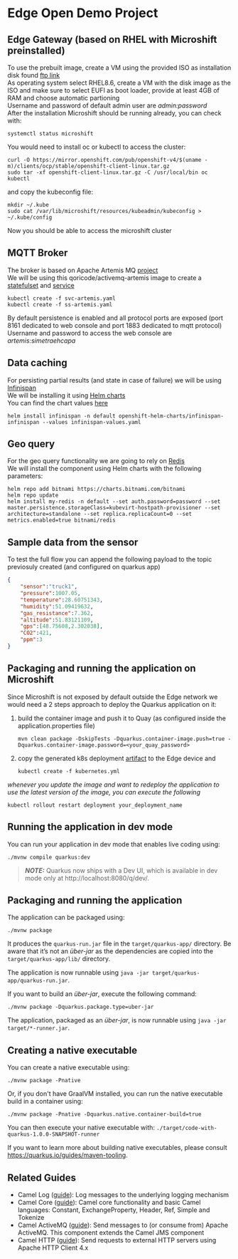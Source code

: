 # Edge Open Demo Project

## Edge Gateway (based on RHEL with Microshift preinstalled)
To use the prebuilt image, create a VM using the provided ISO as installation disk found [ftp link](https://bit.ly/3Bo6occ)  
As operating system select RHEL8.6, create a VM with the disk image as the ISO and make sure to select EUFI as boot loader, provide at least 4GB of RAM and choose automatic partioning  
Username and password of default admin user are *admin:password*  
After the installation Microshift should be running already, you can check with:
```
systemctl status microshift
```
You would need to install oc or kubectl to access the cluster:  
```
curl -O https://mirror.openshift.com/pub/openshift-v4/$(uname -m)/clients/ocp/stable/openshift-client-linux.tar.gz
sudo tar -xf openshift-client-linux.tar.gz -C /usr/local/bin oc kubectl
```
and copy the kubeconfig file:  
```
mkdir ~/.kube
sudo cat /var/lib/microshift/resources/kubeadmin/kubeconfig > ~/.kube/config
```
Now you should be able to access the microshift cluster

## MQTT Broker
The broker is based on Apache Artemis MQ [project](https://activemq.apache.org/components/artemis/)  
We will be using this qoricode/activemq-artemis image to create a [statefulset](ss-artemis.yaml) and [service](svc-artemis.yaml)
```
kubectl create -f svc-artemis.yaml
kubectl create -f ss-artemis.yaml
```

By default persistence is enabled and all protocol ports are exposed (port 8161 dedicated to web console and port 1883 dedicated to mqtt protocol)  
Username and password to access the web console are _artemis:simetraehcapa_


## Data caching
For persisting partial results (and state in case of failure) we will be using [Infinispan](https://infinispan.org/get-started/)  
We will be installing it using [Helm charts](https://infinispan.org/docs/helm-chart/main/helm-chart.html#installing-chart-command-line_install)  
You can find the chart values [here](infinispan-values.yaml)  
```
helm install infinispan -n default openshift-helm-charts/infinispan-infinispan --values infinispan-values.yaml
```

## Geo query
For the geo query functionality we are going to rely on [Redis](https://redis.io/commands/geosearch/)  
We will install the component using Helm charts with the following parameters:  

```
helm repo add bitnami https://charts.bitnami.com/bitnami
helm repo update
helm install my-redis -n default --set auth.password=password --set master.persistence.storageClass=kubevirt-hostpath-provisioner --set architecture=standalone --set replica.replicaCount=0 --set metrics.enabled=true bitnami/redis
```

## Sample data from the sensor
To test the full flow you can append the following payload to the topic previosuly created (and configured on quarkus app)  
```json
{
    "sensor":"truck1",
    "pressure":1007.05,
    "temperature":28.60751343,
    "humidity":51.09419632,
    "gas_resistance":7.362,
    "altitude":51.83121109,
    "gps":[48.75608,2.302038],
    "CO2":421,
    "ppm":3
}
```

## Packaging and running the application on Microshift
Since Microshift is not exposed by default outside the Edge network we would need a 2 steps approach to deploy the Quarkus application on it: 
1. build the container image and push it to Quay (as configured inside the application.properties file)
   ```
   mvn clean package -DskipTests -Dquarkus.container-image.push=true -Dquarkus.container-image.password=<your_quay_password>
   ```
2. copy the generated k8s deployment [artifact](target/kubernetes/kubernetes.yml) to the Edge device and  
   ```
   kubectl create -f kubernetes.yml
   ```
_whenever you update the image and want to redeploy the application to use the latest version of the image, you can execute the following_
```
kubectl rollout restart deployment your_deployment_name
```


## Running the application in dev mode

You can run your application in dev mode that enables live coding using:
```shell script
./mvnw compile quarkus:dev
```

> **_NOTE:_**  Quarkus now ships with a Dev UI, which is available in dev mode only at http://localhost:8080/q/dev/.

## Packaging and running the application

The application can be packaged using:
```shell script
./mvnw package
```
It produces the `quarkus-run.jar` file in the `target/quarkus-app/` directory.
Be aware that it’s not an _über-jar_ as the dependencies are copied into the `target/quarkus-app/lib/` directory.

The application is now runnable using `java -jar target/quarkus-app/quarkus-run.jar`.

If you want to build an _über-jar_, execute the following command:
```shell script
./mvnw package -Dquarkus.package.type=uber-jar
```

The application, packaged as an _über-jar_, is now runnable using `java -jar target/*-runner.jar`.

## Creating a native executable

You can create a native executable using: 
```shell script
./mvnw package -Pnative
```

Or, if you don't have GraalVM installed, you can run the native executable build in a container using: 
```shell script
./mvnw package -Pnative -Dquarkus.native.container-build=true
```

You can then execute your native executable with: `./target/code-with-quarkus-1.0.0-SNAPSHOT-runner`

If you want to learn more about building native executables, please consult https://quarkus.io/guides/maven-tooling.

## Related Guides

- Camel Log ([guide](https://camel.apache.org/camel-quarkus/latest/reference/extensions/log.html)): Log messages to the underlying logging mechanism
- Camel Core ([guide](https://camel.apache.org/camel-quarkus/latest/reference/extensions/core.html)): Camel core functionality and basic Camel languages: Constant, ExchangeProperty, Header, Ref, Simple and Tokenize
- Camel ActiveMQ ([guide](https://camel.apache.org/camel-quarkus/latest/reference/extensions/activemq.html)): Send messages to (or consume from) Apache ActiveMQ. This component extends the Camel JMS component
- Camel HTTP ([guide](https://camel.apache.org/camel-quarkus/latest/reference/extensions/http.html)): Send requests to external HTTP servers using Apache HTTP Client 4.x
